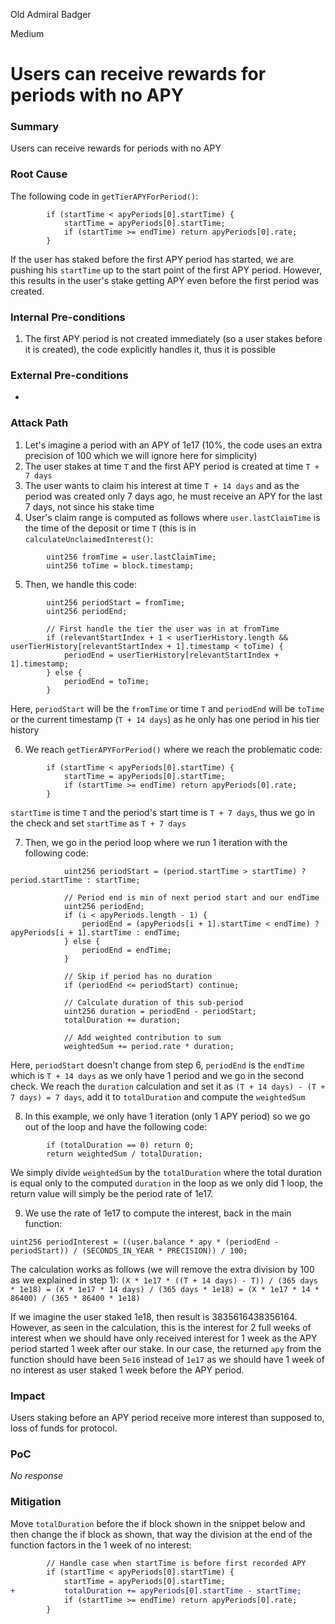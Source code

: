 Old Admiral Badger

Medium

# Users can receive rewards for periods with no APY

### Summary

Users can receive rewards for periods with no APY

### Root Cause

The following code in `getTierAPYForPeriod()`:
```solidity
        if (startTime < apyPeriods[0].startTime) {
            startTime = apyPeriods[0].startTime;
            if (startTime >= endTime) return apyPeriods[0].rate;
        }
```
If the user has staked before the first APY period has started, we are pushing his `startTime` up to the start point of the first APY period. However, this results in the user's stake getting APY even before the first period was created.

### Internal Pre-conditions

1. The first APY period is not created immediately (so a user stakes before it is created), the code explicitly handles it, thus it is possible

### External Pre-conditions

-

### Attack Path

1. Let's imagine a period with an APY of 1e17 (10%, the code uses an extra precision of 100 which we will ignore here for simplicity)
2. The user stakes at time `T` and the first APY period is created at time `T + 7 days`
3. The user wants to claim his interest at time `T + 14 days` and as the period was created only 7 days ago, he must receive an APY for the last 7 days, not since his stake time
4. User's claim range is computed as follows where `user.lastClaimTime` is the time of the deposit or time `T` (this is in `calculateUnclaimedInterest()`:
```solidity
        uint256 fromTime = user.lastClaimTime;
        uint256 toTime = block.timestamp;
```
5. Then, we handle this code:
```solidity
        uint256 periodStart = fromTime;
        uint256 periodEnd;

        // First handle the tier the user was in at fromTime
        if (relevantStartIndex + 1 < userTierHistory.length && userTierHistory[relevantStartIndex + 1].timestamp < toTime) {
            periodEnd = userTierHistory[relevantStartIndex + 1].timestamp;
        } else {
            periodEnd = toTime;
        }
```
Here, `periodStart` will be the `fromTime` or time `T` and `periodEnd` will be `toTime` or the current timestamp (`T + 14 days`) as he only has one period in his tier history

6. We reach `getTierAPYForPeriod()` where we reach the problematic code:
```solidity
        if (startTime < apyPeriods[0].startTime) {
            startTime = apyPeriods[0].startTime;
            if (startTime >= endTime) return apyPeriods[0].rate;
        }
```
`startTime` is time `T` and the period's start time is `T + 7 days`, thus we go in the check and set `startTime` as `T + 7 days`

7. Then, we go in the period loop where we run 1 iteration with the following code:
```solidity
            uint256 periodStart = (period.startTime > startTime) ? period.startTime : startTime;

            // Period end is min of next period start and our endTime
            uint256 periodEnd;
            if (i < apyPeriods.length - 1) {
                periodEnd = (apyPeriods[i + 1].startTime < endTime) ? apyPeriods[i + 1].startTime : endTime;
            } else {
                periodEnd = endTime;
            }

            // Skip if period has no duration
            if (periodEnd <= periodStart) continue;

            // Calculate duration of this sub-period
            uint256 duration = periodEnd - periodStart;
            totalDuration += duration;

            // Add weighted contribution to sum
            weightedSum += period.rate * duration;
```
Here, `periodStart` doesn't change from step 6, `periodEnd` is the `endTime` which is `T + 14 days` as we only have 1 period and we go in the second check. We reach the `duration` calculation and set it as `(T + 14 days) - (T + 7 days) = 7 days`, add it to `totalDuration` and compute the `weightedSum`

8. In this example, we only have 1 iteration (only 1 APY period) so we go out of the loop and have the following code:
```solidity
        if (totalDuration == 0) return 0;
        return weightedSum / totalDuration;
```
We simply divide `weightedSum` by the `totalDuration` where the total duration is equal only to the computed `duration` in the loop as we only did 1 loop, the return value will simply be the period rate of 1e17.

9. We use the rate of 1e17 to compute the interest, back in the main function:
```solidity
uint256 periodInterest = ((user.balance * apy * (periodEnd - periodStart)) / (SECONDS_IN_YEAR * PRECISION)) / 100;
```
The calculation works as follows (we will remove the extra division by 100 as we explained in step 1):
`(X * 1e17 * ((T + 14 days) - T)) / (365 days * 1e18) = (X * 1e17 * 14 days) / (365 days * 1e18) = (X * 1e17 * 14 * 86400) / (365 * 86400 * 1e18)`

If we imagine the user staked 1e18, then result is 3835616438356164. However, as seen in the calculation, this is the interest for 2 full weeks of interest when we should have only received interest for 1 week as the APY period started 1 week after our stake. In our case, the returned `apy` from the function should have been `5e16` instead of `1e17` as we should have 1 week of no interest as user staked 1 week before the APY period.

### Impact

Users staking before an APY period receive more interest than supposed to, loss of funds for protocol.

### PoC

_No response_

### Mitigation

Move `totalDuration` before the if block shown in the snippet below and then change the if block as shown, that way the division at the end of the function factors in the 1 week of no interest:
```diff
        // Handle case when startTime is before first recorded APY
        if (startTime < apyPeriods[0].startTime) {
            startTime = apyPeriods[0].startTime;
+           totalDuration += apyPeriods[0].startTime - startTime;
            if (startTime >= endTime) return apyPeriods[0].rate;
        }
```